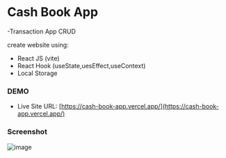 # Cash Book App 
-Transaction App CRUD

create website using:
- React JS (vite)
- React Hook (useState,uesEffect,useContext)
- Local Storage


### DEMO
- Live Site URL: [https://cash-book-app.vercel.app/](https://cash-book-app.vercel.app/)

### Screenshot
![image](https://github.com/user-attachments/assets/296fabe3-806c-4b6b-80d7-bddd99fd1f16)

